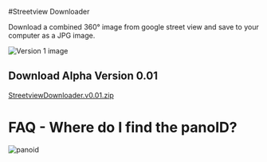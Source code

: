#Streetview Downloader

Download a combined 360° image from google street view and save to your computer as a JPG image.

![Version 1 image](https://cloud.githubusercontent.com/assets/5194940/14585107/c30ef75c-04bb-11e6-9a51-45e5ada697c8.jpg)

## Download Alpha Version 0.01

[StreetviewDownloader.v0.01.zip](https://github.com/TomWasHere/StreetViewDownloader/releases/download/v0.01/StreetviewDownloader.v0.01.zip)

# FAQ - Where do I find the panoID?

![panoid](https://cloud.githubusercontent.com/assets/5194940/14585179/2cf8eeb8-04bf-11e6-9742-bce10701ab37.jpg)